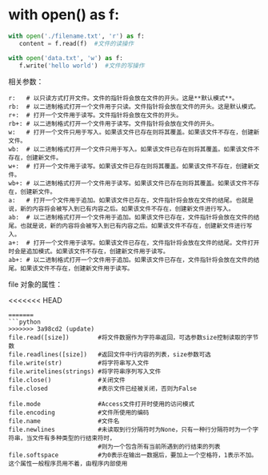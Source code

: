 # with open() as f:

```python
with open('./filename.txt', 'r') as f:
   content = f.read(f)  #文件的读操作

with open('data.txt', 'w') as f:
   f.write('hello world')  #文件的写操作
```

相关参数：

```dotnetcli
r:	 # 以只读方式打开文件。文件的指针将会放在文件的开头。这是**默认模式**。
rb:  # 以二进制格式打开一个文件用于只读。文件指针将会放在文件的开头。这是默认模式。
r+:  # 打开一个文件用于读写。文件指针将会放在文件的开头。
rb+: # 以二进制格式打开一个文件用于读写。文件指针将会放在文件的开头。
w:	 # 打开一个文件只用于写入。如果该文件已存在则将其覆盖。如果该文件不存在，创建新文件。
wb:	 # 以二进制格式打开一个文件只用于写入。如果该文件已存在则将其覆盖。如果该文件不存在，创建新文件。
w+:	 # 打开一个文件用于读写。如果该文件已存在则将其覆盖。如果该文件不存在，创建新文件。
wb+: # 以二进制格式打开一个文件用于读写。如果该文件已存在则将其覆盖。如果该文件不存在，创建新文件。
a:	 # 打开一个文件用于追加。如果该文件已存在，文件指针将会放在文件的结尾。也就是说，新的内容将会被写入到已有内容之后。如果该文件不存在，创建新文件进行写入。
ab:	 # 以二进制格式打开一个文件用于追加。如果该文件已存在，文件指针将会放在文件的结尾。也就是说，新的内容将会被写入到已有内容之后。如果该文件不存在，创建新文件进行写入。
a+:	 # 打开一个文件用于读写。如果该文件已存在，文件指针将会放在文件的结尾。文件打开时会是追加模式。如果该文件不存在，创建新文件用于读写。
ab+: # 以二进制格式打开一个文件用于追加。如果该文件已存在，文件指针将会放在文件的结尾。如果该文件不存在，创建新文件用于读写。
```

file 对象的属性：

<<<<<<< HEAD
```dotnetcli
=======
```python
>>>>>>> 3a98cd2 (update)
file.read([size])        #将文件数据作为字符串返回，可选参数size控制读取的字节数
file.readlines([size])   #返回文件中行内容的列表，size参数可选
file.write(str)          #将字符串写入文件
file.writelines(strings) #将字符串序列写入文件
file.close()             #关闭文件
file.closed	             #表示文件已经被关闭，否则为False

file.mode	             #Access文件打开时使用的访问模式
file.encoding	         #文件所使用的编码
file.name	             #文件名
file.newlines	         #未读取到行分隔符时为None，只有一种行分隔符时为一个字符串，当文件有多种类型的行结束符时，
                         #则为一个包含所有当前所遇到的行结束的列表
file.softspace	         #为0表示在输出一数据后，要加上一个空格符，1表示不加。这个属性一般程序员用不着，由程序内部使用
```